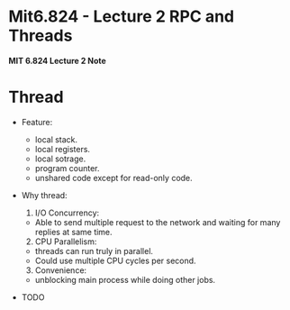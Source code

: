 # Mit6.824 - Lecture 2 RPC and Threads

**MIT 6.824 Lecture 2 Note**
<!--more-->
# Thread
* Feature:
  * local stack.
  * local registers.
  * local sotrage.
  * program counter.
  * unshared code except for read-only code.
* Why thread:
  1. I/O Concurrency:
    * Able to send multiple request to the network and waiting for many replies at same time.
  2. CPU Parallelism:
    * threads can run truly in parallel.
    * Could use multiple CPU cycles per second. 
  3. Convenience:
    * unblocking main process while doing other jobs.

* TODO
